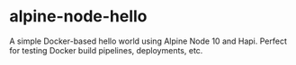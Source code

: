 # alpine-node-hello
A simple Docker-based hello world using Alpine Node 10 and Hapi. Perfect for testing Docker build pipelines, deployments, etc.
